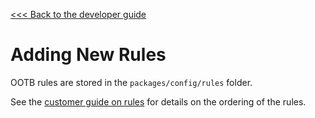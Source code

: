 [<<< Back to the developer guide](../developer_guide.md)

# Adding New Rules

OOTB rules are stored in the `packages/config/rules` folder.

See the [customer guide on rules](../customer/customer_rules.md) for details on the ordering of the rules.
